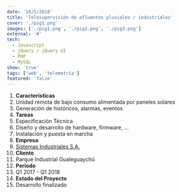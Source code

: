 ```yaml
---
date: '18/5/2018'
title: 'Telesupervisión de efluentes pluviales / industriales'
cover: './pig1.png'
images: ['./pig1.png', './pig2.png', './pig3.png']
external: '#'
tech:
  - Javascript
  - jQuery / jQuery UI
  - PHP
  - MySQL
show: 'true'
tags: ['web', 'telemetría']
featured: 'false'
---
```


1. **Características**
2. Unidad remota de bajo consumo alimentada por paneles solares
3. Generación de históricos, alarmas, eventos
4. **Tareas**
5. Especificación Técnica
6. Diseño y desarrollo de hardware, firmware, ...
7. Instalación y puesta en marcha
8. **Empresa**
9. [Sistemas Industriales S.A.](http://www.sistemasindustriales.com)
10. **Cliente**
11. Parque Industrial Gualeguaychú
12. **Período**
13. Q1 2017 - Q1 2018
14. **Estado del Proyecto**
15. Desarrollo finalizado